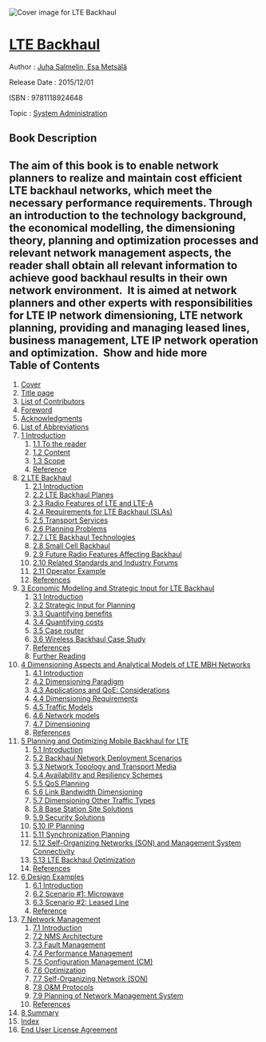 ![Cover image for LTE Backhaul](https://imgdetail.ebookreading.net/cover/cover/system_admin/EB9781118924648.jpg)

[LTE Backhaul](https://ebookreading.net/view/book/LTE+Backhaul-EB9781118924648_1.html "LTE Backhaul")
====================================================================================================================

Author : [Juha Salmelin](https://ebookreading.net/search/author/Juha+Salmelin),[ Esa Metsälä](https://ebookreading.net/search/author/+Esa+Mets%C3%A4l%C3%A4)

Release Date : 2015/12/01

ISBN : 9781118924648

Topic : [System Administration](https://ebookreading.net/search/category/system-administration)

Book Description
-----------------

 The aim of this book is to enable network planners to realize and maintain cost efficient LTE backhaul networks, which meet the necessary performance requirements. Through an introduction to the technology background, the economical modelling, the dimensioning theory, planning and optimization processes and relevant network management aspects, the reader shall obtain all relevant information to achieve good backhaul results in their own network environment.  It is aimed at network planners and other experts with responsibilities for LTE IP network dimensioning, LTE network planning, providing and managing leased lines, business management, LTE IP network operation and optimization.  
        Show and hide more                
Table of Contents
-----------------

1. [Cover](https://ebookreading.net/view/book/LTE+Backhaul-EB9781118924648_1.html)
1. [Title page](https://ebookreading.net/view/book/LTE+Backhaul-EB9781118924648_3.html)
1. [List of Contributors](https://ebookreading.net/view/book/LTE+Backhaul-EB9781118924648_5.html)
1. [Foreword](https://ebookreading.net/view/book/LTE+Backhaul-EB9781118924648_6.html)
1. [Acknowledgments](https://ebookreading.net/view/book/LTE+Backhaul-EB9781118924648_7.html)
1. [List of Abbreviations](https://ebookreading.net/view/book/LTE+Backhaul-EB9781118924648_8.html)
1. [1 Introduction](https://ebookreading.net/view/book/LTE+Backhaul-EB9781118924648_9.html)
    1. [1.1 To the reader](https://ebookreading.net/view/book/LTE+Backhaul-EB9781118924648_9.html#head-2-1)
    1. [1.2 Content](https://ebookreading.net/view/book/LTE+Backhaul-EB9781118924648_9.html#head-2-2)
    1. [1.3 Scope](https://ebookreading.net/view/book/LTE+Backhaul-EB9781118924648_9.html#head-2-3)
    1. [Reference](https://ebookreading.net/view/book/LTE+Backhaul-EB9781118924648_9.html#head-2-4)
1. [2 LTE Backhaul](https://ebookreading.net/view/book/LTE+Backhaul-EB9781118924648_10.html)
    1. [2.1 Introduction](https://ebookreading.net/view/book/LTE+Backhaul-EB9781118924648_10.html#head-2-5)
    1. [2.2 LTE Backhaul Planes](https://ebookreading.net/view/book/LTE+Backhaul-EB9781118924648_10.html#head-2-6)
    1. [2.3 Radio Features of LTE and LTE-A](https://ebookreading.net/view/book/LTE+Backhaul-EB9781118924648_10.html#head-2-7)
    1. [2.4 Requirements for LTE Backhaul (SLAs)](https://ebookreading.net/view/book/LTE+Backhaul-EB9781118924648_10.html#head-2-8)
    1. [2.5 Transport Services](https://ebookreading.net/view/book/LTE+Backhaul-EB9781118924648_10.html#head-2-9)
    1. [2.6 Planning Problems](https://ebookreading.net/view/book/LTE+Backhaul-EB9781118924648_10.html#head-2-10)
    1. [2.7 LTE Backhaul Technologies](https://ebookreading.net/view/book/LTE+Backhaul-EB9781118924648_10.html#head-2-11)
    1. [2.8 Small Cell Backhaul](https://ebookreading.net/view/book/LTE+Backhaul-EB9781118924648_10.html#head-2-12)
    1. [2.9 Future Radio Features Affecting Backhaul](https://ebookreading.net/view/book/LTE+Backhaul-EB9781118924648_10.html#head-2-13)
    1. [2.10 Related Standards and Industry Forums](https://ebookreading.net/view/book/LTE+Backhaul-EB9781118924648_10.html#head-2-14)
    1. [2.11 Operator Example](https://ebookreading.net/view/book/LTE+Backhaul-EB9781118924648_10.html#head-2-15)
    1. [References](https://ebookreading.net/view/book/LTE+Backhaul-EB9781118924648_10.html#head-2-16)
1. [3 Economic Modeling and Strategic Input for LTE Backhaul](https://ebookreading.net/view/book/LTE+Backhaul-EB9781118924648_11.html)
    1. [3.1 Introduction](https://ebookreading.net/view/book/LTE+Backhaul-EB9781118924648_11.html#head-2-18)
    1. [3.2 Strategic Input for Planning](https://ebookreading.net/view/book/LTE+Backhaul-EB9781118924648_11.html#head-2-19)
    1. [3.3 Quantifying benefits](https://ebookreading.net/view/book/LTE+Backhaul-EB9781118924648_11.html#head-2-20)
    1. [3.4 Quantifying costs](https://ebookreading.net/view/book/LTE+Backhaul-EB9781118924648_11.html#head-2-21)
    1. [3.5 Case router](https://ebookreading.net/view/book/LTE+Backhaul-EB9781118924648_11.html#head-2-22)
    1. [3.6 Wireless Backhaul Case Study](https://ebookreading.net/view/book/LTE+Backhaul-EB9781118924648_11.html#head-2-23)
    1. [References](https://ebookreading.net/view/book/LTE+Backhaul-EB9781118924648_11.html#head-2-24)
    1. [Further Reading](https://ebookreading.net/view/book/LTE+Backhaul-EB9781118924648_11.html#head-2-25)
1. [4 Dimensioning Aspects and Analytical Models of LTE MBH Networks](https://ebookreading.net/view/book/LTE+Backhaul-EB9781118924648_12.html)
    1. [4.1 Introduction](https://ebookreading.net/view/book/LTE+Backhaul-EB9781118924648_12.html#head-2-27)
    1. [4.2 Dimensioning Paradigm](https://ebookreading.net/view/book/LTE+Backhaul-EB9781118924648_12.html#head-2-28)
    1. [4.3 Applications and QoE: Considerations](https://ebookreading.net/view/book/LTE+Backhaul-EB9781118924648_12.html#head-2-29)
    1. [4.4 Dimensioning Requirements](https://ebookreading.net/view/book/LTE+Backhaul-EB9781118924648_12.html#head-2-30)
    1. [4.5 Traffic Models](https://ebookreading.net/view/book/LTE+Backhaul-EB9781118924648_12.html#head-2-31)
    1. [4.6 Network models](https://ebookreading.net/view/book/LTE+Backhaul-EB9781118924648_12.html#head-2-32)
    1. [4.7 Dimensioning](https://ebookreading.net/view/book/LTE+Backhaul-EB9781118924648_12.html#head-2-33)
    1. [References](https://ebookreading.net/view/book/LTE+Backhaul-EB9781118924648_12.html#head-2-34)
1. [5 Planning and Optimizing Mobile Backhaul for LTE](https://ebookreading.net/view/book/LTE+Backhaul-EB9781118924648_13.html)
    1. [5.1 Introduction](https://ebookreading.net/view/book/LTE+Backhaul-EB9781118924648_13.html#head-2-35)
    1. [5.2 Backhaul Network Deployment Scenarios](https://ebookreading.net/view/book/LTE+Backhaul-EB9781118924648_13.html#head-2-36)
    1. [5.3 Network Topology and Transport Media](https://ebookreading.net/view/book/LTE+Backhaul-EB9781118924648_13.html#head-2-37)
    1. [5.4 Availability and Resiliency Schemes](https://ebookreading.net/view/book/LTE+Backhaul-EB9781118924648_13.html#head-2-38)
    1. [5.5 QoS Planning](https://ebookreading.net/view/book/LTE+Backhaul-EB9781118924648_13.html#head-2-39)
    1. [5.6 Link Bandwidth Dimensioning](https://ebookreading.net/view/book/LTE+Backhaul-EB9781118924648_13.html#head-2-40)
    1. [5.7 Dimensioning Other Traffic Types](https://ebookreading.net/view/book/LTE+Backhaul-EB9781118924648_13.html#head-2-41)
    1. [5.8 Base Station Site Solutions](https://ebookreading.net/view/book/LTE+Backhaul-EB9781118924648_13.html#head-2-42)
    1. [5.9 Security Solutions](https://ebookreading.net/view/book/LTE+Backhaul-EB9781118924648_13.html#head-2-43)
    1. [5.10 IP Planning](https://ebookreading.net/view/book/LTE+Backhaul-EB9781118924648_13.html#head-2-44)
    1. [5.11 Synchronization Planning](https://ebookreading.net/view/book/LTE+Backhaul-EB9781118924648_13.html#head-2-45)
    1. [5.12 Self-Organizing Networks (SON) and Management System Connectivity](https://ebookreading.net/view/book/LTE+Backhaul-EB9781118924648_13.html#head-2-46)
    1. [5.13 LTE Backhaul Optimization](https://ebookreading.net/view/book/LTE+Backhaul-EB9781118924648_13.html#head-2-47)
    1. [References](https://ebookreading.net/view/book/LTE+Backhaul-EB9781118924648_13.html#head-2-48)
1. [6 Design Examples](https://ebookreading.net/view/book/LTE+Backhaul-EB9781118924648_14.html)
    1. [6.1 Introduction](https://ebookreading.net/view/book/LTE+Backhaul-EB9781118924648_14.html#head-2-50)
    1. [6.2 Scenario #1: Microwave](https://ebookreading.net/view/book/LTE+Backhaul-EB9781118924648_14.html#head-2-51)
    1. [6.3 Scenario #2: Leased Line](https://ebookreading.net/view/book/LTE+Backhaul-EB9781118924648_14.html#head-2-52)
    1. [Reference](https://ebookreading.net/view/book/LTE+Backhaul-EB9781118924648_14.html#head-2-53)
1. [7 Network Management](https://ebookreading.net/view/book/LTE+Backhaul-EB9781118924648_15.html)
    1. [7.1 Introduction](https://ebookreading.net/view/book/LTE+Backhaul-EB9781118924648_15.html#head-2-55)
    1. [7.2 NMS Architecture](https://ebookreading.net/view/book/LTE+Backhaul-EB9781118924648_15.html#head-2-56)
    1. [7.3 Fault Management](https://ebookreading.net/view/book/LTE+Backhaul-EB9781118924648_15.html#head-2-57)
    1. [7.4 Performance Management](https://ebookreading.net/view/book/LTE+Backhaul-EB9781118924648_15.html#head-2-58)
    1. [7.5 Configuration Management (CM)](https://ebookreading.net/view/book/LTE+Backhaul-EB9781118924648_15.html#head-2-59)
    1. [7.6 Optimization](https://ebookreading.net/view/book/LTE+Backhaul-EB9781118924648_15.html#head-2-60)
    1. [7.7 Self-Organizing Network (SON)](https://ebookreading.net/view/book/LTE+Backhaul-EB9781118924648_15.html#head-2-61)
    1. [7.8 O&amp;M Protocols](https://ebookreading.net/view/book/LTE+Backhaul-EB9781118924648_15.html#head-2-62)
    1. [7.9 Planning of Network Management System](https://ebookreading.net/view/book/LTE+Backhaul-EB9781118924648_15.html#head-2-63)
    1. [References](https://ebookreading.net/view/book/LTE+Backhaul-EB9781118924648_15.html#head-2-64)
1. [8 Summary](https://ebookreading.net/view/book/LTE+Backhaul-EB9781118924648_16.html)
1. [Index](https://ebookreading.net/view/book/LTE+Backhaul-EB9781118924648_17.html)
1. [End User License Agreement](https://ebookreading.net/view/book/LTE+Backhaul-EB9781118924648_18.html)
